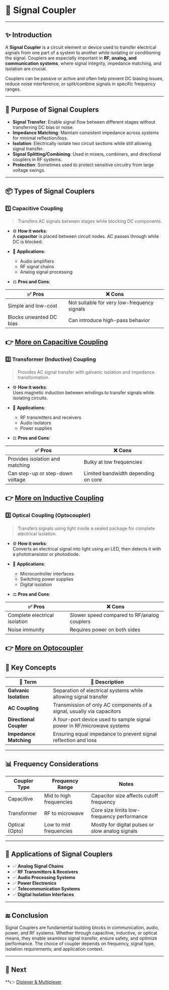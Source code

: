 # 🔀 Signal Coupler

---

## ✨ Introduction

A **Signal Coupler** is a circuit element or device used to transfer electrical signals from one part of a system to another while isolating or conditioning the signal. Couplers are especially important in **RF, analog, and communication systems**, where signal integrity, impedance matching, and isolation are crucial.

Couplers can be passive or active and often help prevent DC biasing issues, reduce noise interference, or split/combine signals in specific frequency ranges.

---

## 🔹 Purpose of Signal Couplers

- **Signal Transfer**: Enable signal flow between different stages without transferring DC bias or noise.
- **Impedance Matching**: Maintain consistent impedance across systems for minimal reflection/loss.
- **Isolation**: Electrically isolate two circuit sections while still allowing signal transfer.
- **Signal Splitting/Combining**: Used in mixers, combiners, and directional couplers in RF systems.
- **Protection**: Sometimes used to protect sensitive circuitry from large voltage swings.

---

## 📦 Types of Signal Couplers

### 1️⃣ **Capacitive Coupling**

> Transfers AC signals between stages while blocking DC components.

- ⚙️ **How it works**:  
  A **capacitor** is placed between circuit nodes. AC passes through while DC is blocked.

- 📡 **Applications**:  
  - Audio amplifiers  
  - RF signal chains  
  - Analog signal processing

- ⚖️ **Pros and Cons**:

| ✅ Pros                     | ❌ Cons                          |
|-----------------------------|----------------------------------|
| Simple and low-cost         | Not suitable for very low-frequency signals |
| Blocks unwanted DC bias     | Can introduce high-pass behavior |

👉 [More on Capacitive Coupling](https://www.sunpower-uk.com/glossary/what-is-capacitive-coupling/) 
---

### 2️⃣ **Transformer (Inductive) Coupling**

> Provides AC signal transfer with galvanic isolation and impedance transformation.

- ⚙️ **How it works**:  
  Uses magnetic induction between windings to transfer signals while isolating circuits.

- 📡 **Applications**:  
  - RF transmitters and receivers  
  - Audio isolators  
  - Power supplies

- ⚖️ **Pros and Cons**:

| ✅ Pros                           | ❌ Cons                          |
|----------------------------------|----------------------------------|
| Provides isolation and matching  | Bulky at low frequencies         |
| Can step-up or step-down voltage | Limited bandwidth depending on core |

👉 [More on Inductive Coupling](https://www.coilcraft.com/en-us/edu/series/a-guide-to-coupled-inductors/?srsltid=AfmBOopySVYq4ZgSRBEYShfUIfrICg63FHqIaLFfaWtEG6hpK7EOCMzT)
---

### 3️⃣ **Optical Coupling (Optocoupler)**

> Transfers signals using light inside a sealed package for complete electrical isolation.

- ⚙️ **How it works**:  
  Converts an electrical signal into light using an LED, then detects it with a phototransistor or photodiode.

- 📡 **Applications**:  
  - Microcontroller interfaces  
  - Switching power supplies  
  - Digital isolation

- ⚖️ **Pros and Cons**:

| ✅ Pros                     | ❌ Cons                          |
|-----------------------------|----------------------------------|
| Complete electrical isolation | Slower speed compared to RF/analog couplers |
| Noise immunity              | Requires power on both sides     |

👉 [More on Optocoupler](https://www.jameco.com/Jameco/workshop/Howitworks/what-is-an-optocoupler-and-how-it-works.html?srsltid=AfmBOopXbvB6yicCPF6C5r3tibkWS3r4LiySaLH4pnXSZHxk67sHEDyN)
---

## 🧠 Key Concepts

| 🔑 Term               | 📖 Description                                                                |
|-----------------------|-------------------------------------------------------------------------------|
| **Galvanic Isolation** | Separation of electrical systems while allowing signal transfer              |
| **AC Coupling**        | Transmission of only AC components of a signal, usually via capacitors       |
| **Directional Coupler**| A four-port device used to sample signal power in RF/microwave systems       |
| **Impedance Matching** | Ensuring equal impedance to prevent signal reflection and loss               |

---

## 📊 Frequency Considerations

| Coupler Type       | Frequency Range         | Notes                                                    |
|--------------------|-------------------------|----------------------------------------------------------|
| Capacitive         | Mid to high frequencies | Capacitor size affects cutoff frequency                  |
| Transformer        | RF to microwave          | Core size limits low-frequency performance               |
| Optical (Opto)     | Low to mid frequencies   | Mostly for digital pulses or slow analog signals         |

---

## 📌 Applications of Signal Couplers

- ✅ **Analog Signal Chains**  
- ✅ **RF Transmitters & Receivers**  
- ✅ **Audio Processing Systems**  
- ✅ **Power Electronics**  
- ✅ **Telecommunication Systems**  
- ✅ **Digital Isolation Interfaces**

---

## 🔚 Conclusion

Signal Couplers are fundamental building blocks in communication, audio, power, and RF systems. Whether through capacitive, inductive, or optical means, they enable seamless signal transfer, ensure safety, and optimize performance. The choice of coupler depends on frequency, signal type, isolation requirements, and application context.

---

## 🔹 Next
**👉 [Diplexer & Multiplexer](../Diplexer** ) 

